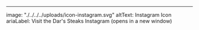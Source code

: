 ---
image: "./../../../uploads/icon-instagram.svg"
altText: Instagram Icon
ariaLabel: Visit the Dar's Steaks Instagram (opens in a new window)
